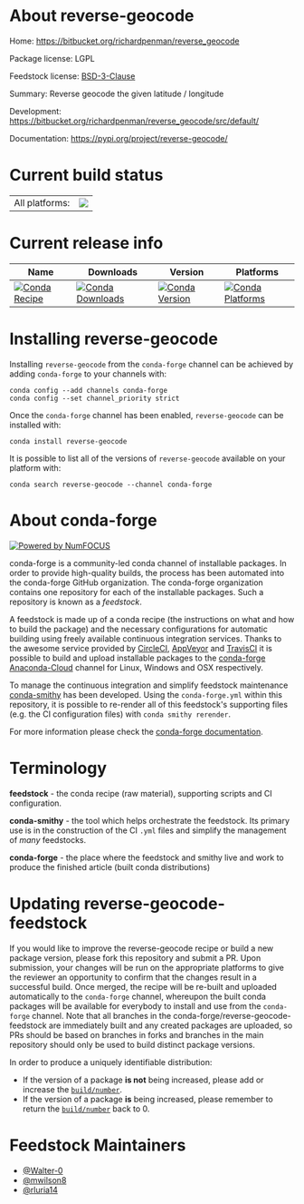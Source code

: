 About reverse-geocode
=====================

Home: https://bitbucket.org/richardpenman/reverse_geocode

Package license: LGPL

Feedstock license: [BSD-3-Clause](https://github.com/conda-forge/reverse-geocode-feedstock/blob/master/LICENSE.txt)

Summary: Reverse geocode the given latitude / longitude

Development: https://bitbucket.org/richardpenman/reverse_geocode/src/default/

Documentation: https://pypi.org/project/reverse-geocode/

Current build status
====================


<table><tr><td>All platforms:</td>
    <td>
      <a href="https://dev.azure.com/conda-forge/feedstock-builds/_build/latest?definitionId=8297&branchName=master">
        <img src="https://dev.azure.com/conda-forge/feedstock-builds/_apis/build/status/reverse-geocode-feedstock?branchName=master">
      </a>
    </td>
  </tr>
</table>

Current release info
====================

| Name | Downloads | Version | Platforms |
| --- | --- | --- | --- |
| [![Conda Recipe](https://img.shields.io/badge/recipe-reverse--geocode-green.svg)](https://anaconda.org/conda-forge/reverse-geocode) | [![Conda Downloads](https://img.shields.io/conda/dn/conda-forge/reverse-geocode.svg)](https://anaconda.org/conda-forge/reverse-geocode) | [![Conda Version](https://img.shields.io/conda/vn/conda-forge/reverse-geocode.svg)](https://anaconda.org/conda-forge/reverse-geocode) | [![Conda Platforms](https://img.shields.io/conda/pn/conda-forge/reverse-geocode.svg)](https://anaconda.org/conda-forge/reverse-geocode) |

Installing reverse-geocode
==========================

Installing `reverse-geocode` from the `conda-forge` channel can be achieved by adding `conda-forge` to your channels with:

```
conda config --add channels conda-forge
conda config --set channel_priority strict
```

Once the `conda-forge` channel has been enabled, `reverse-geocode` can be installed with:

```
conda install reverse-geocode
```

It is possible to list all of the versions of `reverse-geocode` available on your platform with:

```
conda search reverse-geocode --channel conda-forge
```


About conda-forge
=================

[![Powered by NumFOCUS](https://img.shields.io/badge/powered%20by-NumFOCUS-orange.svg?style=flat&colorA=E1523D&colorB=007D8A)](http://numfocus.org)

conda-forge is a community-led conda channel of installable packages.
In order to provide high-quality builds, the process has been automated into the
conda-forge GitHub organization. The conda-forge organization contains one repository
for each of the installable packages. Such a repository is known as a *feedstock*.

A feedstock is made up of a conda recipe (the instructions on what and how to build
the package) and the necessary configurations for automatic building using freely
available continuous integration services. Thanks to the awesome service provided by
[CircleCI](https://circleci.com/), [AppVeyor](https://www.appveyor.com/)
and [TravisCI](https://travis-ci.com/) it is possible to build and upload installable
packages to the [conda-forge](https://anaconda.org/conda-forge)
[Anaconda-Cloud](https://anaconda.org/) channel for Linux, Windows and OSX respectively.

To manage the continuous integration and simplify feedstock maintenance
[conda-smithy](https://github.com/conda-forge/conda-smithy) has been developed.
Using the ``conda-forge.yml`` within this repository, it is possible to re-render all of
this feedstock's supporting files (e.g. the CI configuration files) with ``conda smithy rerender``.

For more information please check the [conda-forge documentation](https://conda-forge.org/docs/).

Terminology
===========

**feedstock** - the conda recipe (raw material), supporting scripts and CI configuration.

**conda-smithy** - the tool which helps orchestrate the feedstock.
                   Its primary use is in the construction of the CI ``.yml`` files
                   and simplify the management of *many* feedstocks.

**conda-forge** - the place where the feedstock and smithy live and work to
                  produce the finished article (built conda distributions)


Updating reverse-geocode-feedstock
==================================

If you would like to improve the reverse-geocode recipe or build a new
package version, please fork this repository and submit a PR. Upon submission,
your changes will be run on the appropriate platforms to give the reviewer an
opportunity to confirm that the changes result in a successful build. Once
merged, the recipe will be re-built and uploaded automatically to the
`conda-forge` channel, whereupon the built conda packages will be available for
everybody to install and use from the `conda-forge` channel.
Note that all branches in the conda-forge/reverse-geocode-feedstock are
immediately built and any created packages are uploaded, so PRs should be based
on branches in forks and branches in the main repository should only be used to
build distinct package versions.

In order to produce a uniquely identifiable distribution:
 * If the version of a package **is not** being increased, please add or increase
   the [``build/number``](https://docs.conda.io/projects/conda-build/en/latest/resources/define-metadata.html#build-number-and-string).
 * If the version of a package **is** being increased, please remember to return
   the [``build/number``](https://docs.conda.io/projects/conda-build/en/latest/resources/define-metadata.html#build-number-and-string)
   back to 0.

Feedstock Maintainers
=====================

* [@Walter-0](https://github.com/Walter-0/)
* [@mwilson8](https://github.com/mwilson8/)
* [@rluria14](https://github.com/rluria14/)

